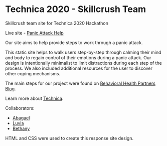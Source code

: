 # Technica 2020 - Skillcrush Team
Skillcrush team site for Technica 2020 Hackathon

Live site - [Panic Attack Help](https://abagaelshrader.github.io/Skillcrush-Technica2020/)

Our site aims to help provide steps to work through a panic attack.

This static site helps to walk users step-by-step through calming their mind and body to regain control of their emotions during a panic attack.  Our design is intentionally minimalist to limit distractions during each step of the process.  We also included additional resources for the user to discover other coping mechanisms.

The main steps for our project were found on [Behavioral Health Partners Blog](https://www.urmc.rochester.edu/behavioral-health-partners/bhp-blog/april-2018/5-4-3-2-1-coping-technique-for-anxiety.aspx).

Learn more about [Technica](https://gotechnica.org/).

Collaborators:
- [Abagael](https://github.com/abagaelshrader)
- [Luvia](https://github.com/luvimoli)
- [Bethany](https://github.com/whimsicurl-creations)

HTML and CSS were used to create this response site design.
